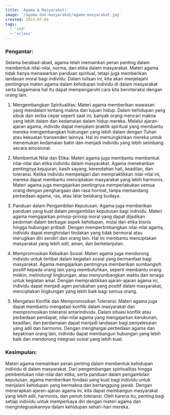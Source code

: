 ```yaml
---
title: 'Agama & Masyarakat!'
image: '/agama-dan-masyarakat/agama-masyarakat.jpg'
created: 2023-07-04
tags:
  - 'isd'
  - 'vclass'
---
```



### Pengantar:

Selama berabad-abad, agama telah memainkan peran penting dalam membentuk nilai-nilai, norma, dan etika dalam masyarakat. Materi agama tidak hanya menawarkan panduan spiritual, tetapi juga memberikan landasan moral bagi individu. Dalam tulisan ini, kita akan menjelajahi pentingnya materi agama dalam kehidupan individu di dalam masyarakat serta bagaimana hal itu dapat mempengaruhi cara kita berinteraksi dengan orang lain.

1. Mengembangkan Spiritualitas:
Materi agama memberikan wawasan yang mendalam tentang makna dan tujuan hidup. Dalam kehidupan yang sibuk dan serba cepat seperti saat ini, banyak orang mencari makna yang lebih dalam dan kedamaian dalam hidup mereka. Melalui ajaran-ajaran agama, individu dapat menjalani praktik spiritual yang membantu mereka mengembangkan hubungan yang lebih dalam dengan Tuhan atau kekuatan transenden lainnya. Hal ini memungkinkan mereka untuk menemukan kedamaian batin dan menjadi individu yang lebih seimbang secara emosional.

2. Membentuk Nilai dan Etika:
Materi agama juga membantu membentuk nilai-nilai dan etika individu dalam masyarakat. Agama menekankan pentingnya kejujuran, kasih sayang, kerendahan hati, keadilan, dan toleransi. Ketika individu mempelajari dan mempraktikkan nilai-nilai ini, mereka dapat membantu menciptakan masyarakat yang lebih harmonis. Materi agama juga mengajarkan pentingnya memperlakukan semua orang dengan penghargaan dan rasa hormat, tanpa memandang perbedaan agama, ras, atau latar belakang budaya.

3. Panduan dalam Pengambilan Keputusan:
Agama juga memberikan panduan yang kuat dalam pengambilan keputusan bagi individu. Materi agama mengajarkan prinsip-prinsip moral yang dapat dijadikan pedoman dalam berbagai aspek kehidupan, mulai dari etika bisnis hingga hubungan pribadi. Dengan mempertimbangkan nilai-nilai agama, individu dapat menghindari tindakan yang tidak bermoral atau merugikan diri sendiri dan orang lain. Hal ini membantu menciptakan masyarakat yang lebih adil, aman, dan berkelanjutan.

4. Mempromosikan Kebaikan Sosial:
Materi agama juga mendorong individu untuk terlibat dalam kegiatan sosial yang bermanfaat bagi masyarakat. Agama mengajarkan pentingnya memberikan sumbangsih positif kepada orang lain yang membutuhkan, seperti membantu orang miskin, melindungi lingkungan, atau menyumbangkan waktu dan tenaga untuk kegiatan amal. Dengan mempraktikkan ajaran-ajaran agama ini, individu dapat menjadi agen perubahan yang positif dalam masyarakat, menciptakan lingkungan yang lebih baik bagi semua orang.

5. Mengatasi Konflik dan Mempromosikan Toleransi:
Materi agama juga dapat membantu mengatasi konflik dalam masyarakat dan mempromosikan toleransi antarindividu. Dalam situasi konflik
atau perbedaan pendapat, nilai-nilai agama yang mengajarkan kerukunan, keadilan, dan perdamaian dapat menjadi landasan bagi penyelesaian yang adil dan harmonis. Dengan menghargai perbedaan agama dan keyakinan orang lain, individu dapat membangun hubungan yang lebih baik dan mendorong integrasi sosial yang lebih kuat.

### Kesimpulan:

Materi agama memainkan peran penting dalam membentuk kehidupan individu di dalam masyarakat. Dari pengembangan spiritualitas hingga pembentukan nilai-nilai dan etika, serta panduan dalam pengambilan keputusan, agama memberikan fondasi yang kuat bagi individu untuk menjalani kehidupan yang bermakna dan bertanggung jawab. Dengan menerapkan ajaran-ajaran agama ini, kita dapat membangun masyarakat yang lebih adil, harmonis, dan penuh toleransi. Oleh karena itu, penting bagi setiap individu untuk memperkaya diri dengan materi agama dan mengintegrasikannya dalam kehidupan sehari-hari mereka.